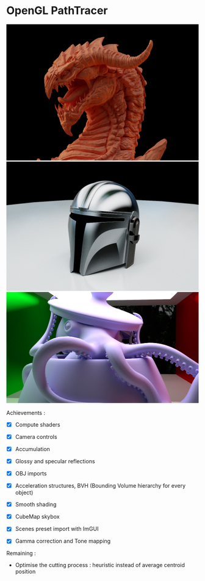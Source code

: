 # OpenGL PathTracer

![img.png](clay_dragon.png)
![img_2.png](mando.png)
![img.png](squid.png)

Achievements :
- [x] Compute shaders
- [x] Camera controls
- [x] Accumulation
- [x] Glossy and specular reflections 
- [x] OBJ imports
- [x] Acceleration structures, BVH (Bounding Volume hierarchy for every object)
- [x] Smooth shading
- [X] CubeMap skybox
- [x] Scenes preset import with ImGUI
- [x] Gamma correction and Tone mapping


Remaining :
- Optimise the cutting process : heuristic instead of average centroid position